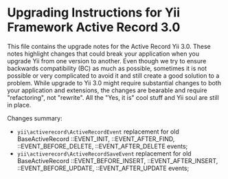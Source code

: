 Upgrading Instructions for Yii Framework Active Record 3.0
=====================================================

This file contains the upgrade notes for the Active Record Yii 3.0.
These notes highlight changes that could break your application when you upgrade Yii from one version to another.
Even though we try to ensure backwards compatibility (BC) as much as possible, sometimes
it is not possible or very complicated to avoid it and still create a good solution to
a problem. While upgrade to Yii 3.0 might require substantial changes to both your application and extensions,
the changes are bearable and require "refactoring", not "rewrite".
All the "Yes, it is" cool stuff and Yii soul are still in place.

Changes summary:
* `yii\activerecord\ActiveRecordEvent` replacement for old BaseActiveRecord ::EVENT_INIT, ::EVENT_AFTER_FIND, ::EVENT_BEFORE_DELETE, ::EVENT_AFTER_DELETE events;
* `yii\activerecord\ActiveRecordSaveEvent` replacement for old BaseActiveRecord ::EVENT_BEFORE_INSERT, ::EVENT_AFTER_INSERT, ::EVENT_BEFORE_UPDATE, ::EVENT_AFTER_UPDATE events;